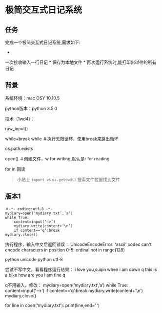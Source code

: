 # 极简交互式日记系统


## 任务
完成一个极简交互式日记系统,需求如下:

* 
一次接收输入一行日记
* 
保存为本地文件
* 
再次运行系统时,能打印出过往的所有日记


## 背景
系统环境：mac OSY 10.10.5

python版本：python 3.5.0


技术（1wd4）：

raw_input()

while+break while ＃执行无限循环，使用break来跳出循环

os.path.exists

open() ＃创建文件，w for writing,默认是r for reading

for in 回读

>小贴士
```import os```
```os.getcwd()```
搜索文件位置找到文件

## 版本1

    ＃-*- coding:utf-8 -*-
    mydiary=open(‘mydiary.txt’,’a’)
    while True:
        content=input(‘—>’)
        mydiary.write(content+’\n’)
        if content==‘q’:break
    mydiary.close()


执行程序，输入中文后返回错误：
UnicodeEncodeError: 'ascii' codec can't encode characters in position 0-5: ordinal not in range(128)

python unicode
python utf-8

尝试不写中文，看看程序运行结果：
i love you,suqin
when i am down
q
this is a bike
how are you
i am fine
q

q不用输入，修改：
mydiary=open(‘mydiary.txt’,’a’)
while True:
    content=input(‘—>’)
    if content==‘q’:break
    mydiary.write(content+’\n’)
 mydiary.close()


for line in open(‘mydiary.txt’):
    print(line,end=‘ ‘)

